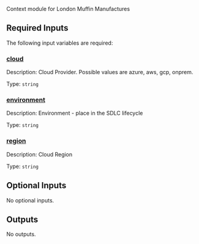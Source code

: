 <!-- BEGIN_TF_DOCS -->
<!-- markdownlint-disable-file MD033 MD012 -->
Context module for London Muffin Manufactures

## Required Inputs

The following input variables are required:

### <a name="input_cloud"></a> [cloud](#input\_cloud)

Description: Cloud Provider. Possible values are azure, aws, gcp, onprem.

Type: `string`

### <a name="input_environment"></a> [environment](#input\_environment)

Description: Environment - place in the SDLC lifecycle

Type: `string`

### <a name="input_region"></a> [region](#input\_region)

Description: Cloud Region

Type: `string`

## Optional Inputs

No optional inputs.

## Outputs

No outputs.
<!-- END_TF_DOCS -->